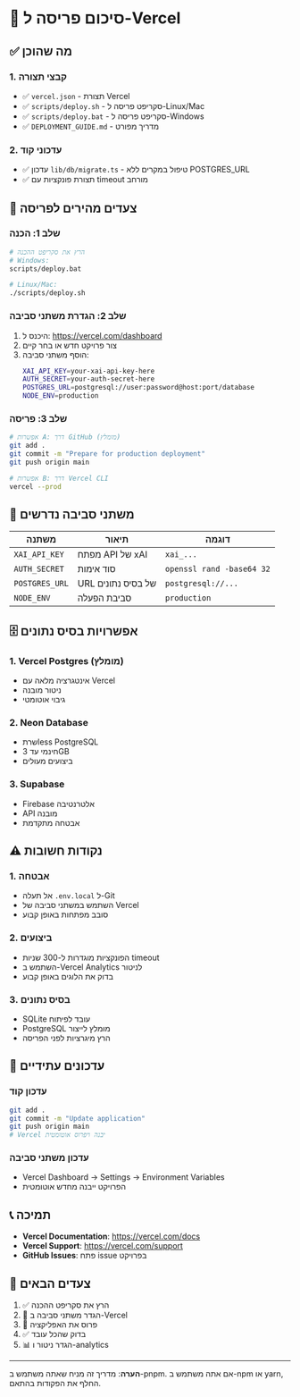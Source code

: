 # 🚀 סיכום פריסה ל-Vercel

## ✅ מה שהוכן

### 1. קבצי תצורה
- ✅ `vercel.json` - תצורת Vercel
- ✅ `scripts/deploy.sh` - סקריפט פריסה ל-Linux/Mac
- ✅ `scripts/deploy.bat` - סקריפט פריסה ל-Windows
- ✅ `DEPLOYMENT_GUIDE.md` - מדריך מפורט

### 2. עדכוני קוד
- ✅ עדכון `lib/db/migrate.ts` - טיפול במקרים ללא POSTGRES_URL
- ✅ תצורת פונקציות עם timeout מורחב

## 🎯 צעדים מהירים לפריסה

### שלב 1: הכנה
```bash
# הרץ את סקריפט ההכנה
# Windows:
scripts/deploy.bat

# Linux/Mac:
./scripts/deploy.sh
```

### שלב 2: הגדרת משתני סביבה
1. היכנס ל: https://vercel.com/dashboard
2. צור פרויקט חדש או בחר קיים
3. הוסף משתני סביבה:
   ```bash
   XAI_API_KEY=your-xai-api-key-here
   AUTH_SECRET=your-auth-secret-here
   POSTGRES_URL=postgresql://user:password@host:port/database
   NODE_ENV=production
   ```

### שלב 3: פריסה
```bash
# אפשרות A: דרך GitHub (מומלץ)
git add .
git commit -m "Prepare for production deployment"
git push origin main

# אפשרות B: דרך Vercel CLI
vercel --prod
```

## 🔑 משתני סביבה נדרשים

| משתנה | תיאור | דוגמה |
|--------|--------|--------|
| `XAI_API_KEY` | מפתח API של xAI | `xai_...` |
| `AUTH_SECRET` | סוד אימות | `openssl rand -base64 32` |
| `POSTGRES_URL` | URL של בסיס נתונים | `postgresql://...` |
| `NODE_ENV` | סביבת הפעלה | `production` |

## 🗄️ אפשרויות בסיס נתונים

### 1. Vercel Postgres (מומלץ)
- אינטגרציה מלאה עם Vercel
- ניטור מובנה
- גיבוי אוטומטי

### 2. Neon Database
- שרתless PostgreSQL
- חינמי עד 3GB
- ביצועים מעולים

### 3. Supabase
- Firebase אלטרנטיבה
- API מובנה
- אבטחה מתקדמת

## ⚠️ נקודות חשובות

### 1. אבטחה
- אל תעלה `.env.local` ל-Git
- השתמש במשתני סביבה של Vercel
- סובב מפתחות באופן קבוע

### 2. ביצועים
- הפונקציות מוגדרות ל-300 שניות timeout
- השתמש ב-Vercel Analytics לניטור
- בדוק את הלוגים באופן קבוע

### 3. בסיס נתונים
- SQLite עובד לפיתוח
- PostgreSQL מומלץ לייצור
- הרץ מיגרציות לפני הפריסה

## 🔄 עדכונים עתידיים

### עדכון קוד
```bash
git add .
git commit -m "Update application"
git push origin main
# Vercel יבנה ויפרוס אוטומטית
```

### עדכון משתני סביבה
- Vercel Dashboard → Settings → Environment Variables
- הפרויקט ייבנה מחדש אוטומטית

## 📞 תמיכה

- **Vercel Documentation**: https://vercel.com/docs
- **Vercel Support**: https://vercel.com/support
- **GitHub Issues**: פתח issue בפרויקט

## 🎯 צעדים הבאים

1. ✅ הרץ את סקריפט ההכנה
2. 🔄 הגדר משתני סביבה ב-Vercel
3. 🚀 פרוס את האפליקציה
4. ✅ בדוק שהכל עובד
5. 📊 הגדר ניטור ו-analytics

---

**הערה**: מדריך זה מניח שאתה משתמש ב-pnpm. אם אתה משתמש ב-npm או yarn, החלף את הפקודות בהתאם.
